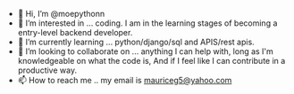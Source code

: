 - 👋 Hi, I’m @moepythonn 
- 👀 I’m interested in ... coding. I am in the learning stages of becoming a entry-level backend developer.
- 🌱 I’m currently learning ... python/django/sql and APIS/rest apis. 
- 💞️ I’m looking to collaborate on ... anything I can help with, long as I'm knowledgeable on what the code is, And if I feel like I can contribute in a productive way.
- 📫 How to reach me .. my email is mauriceg5@yahoo.com

<!---
moepythonn/moepythonn is a ✨ special ✨ repository because its `README.md` (this file) appears on your GitHub profile.
You can click the Preview link to take a look at your changes.
--->
